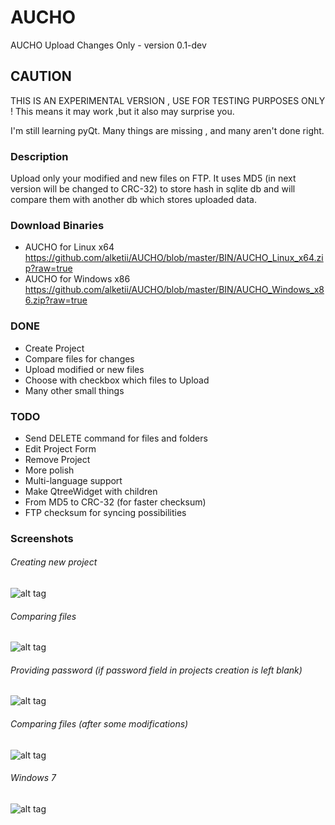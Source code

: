 AUCHO
=====

AUCHO Upload Changes Only - version 0.1-dev

## CAUTION
THIS IS AN EXPERIMENTAL VERSION , USE FOR TESTING PURPOSES ONLY ! 
This means it may work ,but it also may surprise you.

I'm still learning pyQt. Many things are missing , and many aren't done right.

### Description
Upload only your modified and new files on FTP.
It uses MD5 (in next version will be changed to CRC-32) to store hash in sqlite db and will compare them with another db which stores uploaded data.

### Download Binaries
* AUCHO for Linux x64 https://github.com/alketii/AUCHO/blob/master/BIN/AUCHO_Linux_x64.zip?raw=true
* AUCHO for Windows x86 https://github.com/alketii/AUCHO/blob/master/BIN/AUCHO_Windows_x86.zip?raw=true

### DONE
* Create Project
* Compare files for changes
* Upload modified or new files
* Choose with checkbox which files to Upload
* Many other small things

### TODO
* Send DELETE command for files and folders
* Edit Project Form
* Remove Project
* More polish
* Multi-language support
* Make QtreeWidget with children
* From MD5 to CRC-32 (for faster checksum)
* FTP checksum for syncing possibilities

### Screenshots
###### Creating new project
![alt tag](https://i.imgur.com/1KmpYE5.png)
###### Comparing files
![alt tag](https://i.imgur.com/PiCHB4L.png)
###### Providing password (if password field in projects creation is left blank)
![alt tag](https://i.imgur.com/KQtGaKu.png)
###### Comparing files (after some modifications)
![alt tag](https://i.imgur.com/7fcpp2e.png)
###### Windows 7
![alt tag](https://i.imgur.com/I0lwXRB.png)
